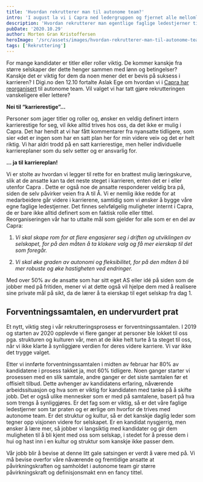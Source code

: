 ```yaml
---
title: 'Hvordan rekrutterer man til autonome team?'
intro: 'I august la vi i Capra ned ledergruppen og fjernet alle mellomledere i jakten på flat struktur. Hvordan rekrutterer man egentlige faglige ledestjerner til et selskap der titler betyr nada, men kultur og påvirkningskraft er drivakslene?'
description: 'Hvordan rekrutterer man egentlige faglige ledestjerner til et selskap der titler betyr nada, men kultur og påvirkningskraft er drivakslene?'
pubDate: '2020.10.29'
author: Morten Gran Kristoffersen
heroImage: '/src/assets/images/hvordan-rekrutterer-man-til-autonome-team.webp'
tags: ['Rekruttering']
---
```


For mange kandidater er titler eller roller viktig. De kommer kanskje fra større selskaper der dette henger sammen med lønn og betingelser? Kanskje det er viktig for dem da noen mener det er bevis på suksess i karrieren? I Digi.no den 12.10 fortalte Aslak Ege om hvordan vi i [Capra har reorganisert](https://www.digi.no/artikler/intervju-it-konsulentselskapet-fjernet-alle-mellomledere-og-innforte-flat-struktur/500444?key=fI697eC1) til autonome team. Vil valget vi har tatt gjøre rekrutteringen vanskeligere eller lettere?

**Nei til “karrierestige”...**

Personer som jager titler og roller og, ønsker en veldig definert intern karrierestige for seg, vil ikke alltid trives hos oss, da det ikke er mulig i Capra. Det har hendt at vi har fått kommentarer fra nyansatte tidligere, som sier «det er ingen som har en satt plan her for min videre vei» og det er helt riktig. Vi har aldri trodd på en satt karrierestige, men heller individuelle karriereplaner som du selv setter og er ansvarlig for. 

**... ja til karriereplan!**

Vi er stolte av hvordan vi legger til rette for en brattest mulig læringskurve, slik at de ansatte kan ta det neste steget i karrieren, enten det er i eller utenfor Capra . Dette er også noe de ansatte responderer veldig bra på, siden de selv påvirker veien fra A til Å. Vi er nemlig ikke redde for at medarbeidere går videre i karrierene, samtidig som vi ønsker å bygge våre egne faglige ledestjerner. Det finnes selvfølgelig muligheter internt i Capra, de er bare ikke alltid definert som en faktisk rolle eller tittel. Reorganiseringen vår har to uttalte mål som gjelder for alle som er en del av Capra:

1. *Vi skal skape rom for at flere engasjerer seg i driften og utviklingen av selskapet, for på den måten å ta klokere valg og få mer eierskap til det som foregår.*

2. *Vi skal øke graden av autonomi og fleksibilitet, for på den måten å bli mer robuste og øke hastigheten ved endringer.*

Med over 50% av de ansatte som har sitt eget AS eller idé på siden som de jobber med på fritiden, mener vi at dette også vil hjelpe dem med å realisere sine private mål på sikt, da de lærer å ta eierskap til eget selskap fra dag 1.

## Forventningssamtalen, en undervurdert prat

Et nytt, viktig steg i vår rekrutteringsprosess er forventningssamtalen. I 2019 og starten av 2020 opplevde vi flere ganger at personer ble lokket til oss pga. strukturen og kulturen vår, men at de ikke helt turte å ta steget til oss, når vi ikke klarte å synliggjøre verdien for deres videre karriere. Vi var ikke det trygge valget.

Etter vi innførte forventningssamtalen i midten av februar har 80% av kandidatene i prosess takket ja, mot 60% tidligere. Noen ganger starter vi prosessen med en slik samtale, andre ganger er det siste samtalen før et offisielt tilbud. Dette avhenger av kandidatens erfaring, nåværende arbeidssituasjon og hva som er viktig for kandidaten med tanke på å skifte jobb. Det er også ulike mennesker som er med på samtalene, basert på hva som trengs å synliggjøres. Er det fag som er viktig, så er det våre faglige ledestjerner som tar praten og er ærlige om hvorfor de trives med autonome team. Er det struktur og kultur, så er det kanskje daglig leder som tegner opp visjonen videre for selskapet. Er en kandidat nysgjerrig, men ønsker å lære mer, så jobber vi langsiktig med kandidater og gir dem muligheten til å bli kjent med oss som selskap, i stedet for å presse dem i hui og hast inn i en kultur og struktur som kanskje ikke passer dem.

Vår jobb blir å bevise at denne litt gale satsingen er verdt å være med på. Vi må bevise overfor våre nåværende og fremtidige ansatte at påvirkningskraften og samholdet i autonome team gir større påvirkningskraft og definisjonsmakt enn en fancy tittel.